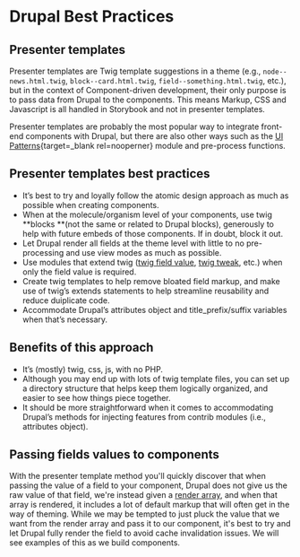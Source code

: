 # Drupal Best Practices

## Presenter templates

Presenter templates are Twig template suggestions in a theme (e.g., `node--news.html.twig`, `block--card.html.twig`, `field--something.html.twig`, etc.), but in the context of Component-driven development, their only purpose is to pass data from Drupal to the components. This means Markup, CSS and Javascript is all handled in Storybook and not in presenter templates.

Presenter templates are probably the most popular way to integrate front-end components with Drupal, but there are also other ways such as the [UI Patterns](https://www.drupal.org/project/ui_patterns){target=_blank rel=nooperner} module and pre-process functions.

## Presenter templates best practices

* It’s best to try and loyally follow the atomic design approach as much as possible when creating components.
* When at the molecule/organism level of your components, use twig **blocks **(not the same or related to Drupal blocks), generously to help with future embeds of those components.  If in doubt, block it out.
* Let Drupal render all fields at the theme level with little to no pre-processing and use view modes as much as possible.
* Use modules that extend twig ([twig field value](https://www.drupal.org/project/twig_field_value), [twig tweak](https://www.drupal.org/project/twig_tweak), etc.) when only the field value is required.
* Create twig templates to help remove bloated field markup, and make use of twig’s extends statements to help streamline reusability and reduce duiplicate code.
* Accommodate Drupal’s attributes object and title_prefix/suffix variables when that’s necessary.

## Benefits of this approach

* It’s (mostly) twig, css, js, with no PHP.
* Although you may end up with lots of twig template files, you can set up a directory structure that helps keep them logically organized, and easier to see how things piece together.
* It should be more straightforward when it comes to accommodating Drupal’s methods for injecting features from contrib modules (i.e., attributes object).

## Passing fields values to components

With the presenter template method you'll quickly discover that when passing the value of a field to your component, Drupal does not give us the raw value of that field, we're instead given a [render array](https://www.drupal.org/docs/8/api/render-api/render-arrays), and when that array is rendered, it includes a lot of default markup that will often get in the way of theming. While we may be tempted to just pluck the value that we want from the render array and pass it to our component, it's best to try and let Drupal fully render the field to avoid cache invalidation issues. We will see examples of this as we build components.
